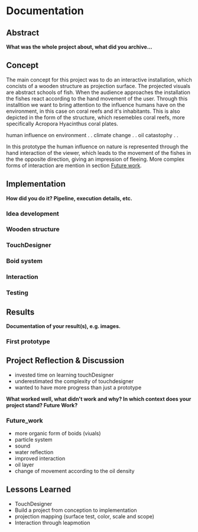 # Documentation

## Abstract

**What was the whole project about, what did you archive...**

## Concept

The main concept for this project was to do an interactive installation, which concists of a wooden structure as projection surface. The projected visuals are abstract schools of fish. When the audience approaches the installation the fishes react according to the hand movement of the user. 
Through this installtion we want to bring attention to the influence humans have on the environment, in this case on coral reefs and it's inhabitants. This is also depicted in the form of the structure, which resemebles coral reefs, more specifically Acropora Hyacinthus coral plates. 

human influence on environment . . climate change . . oil catastophy . . 

In this prototype the human influence on nature is represented through the hand interaction of the viewer, which leads to the movement of the fishes in the the opposite direction, giving an impression of fleeing. More complex forms of interaction are mention in section [Future work](#Future_work). 

## Implementation

**How did you do it? Pipeline, execution details, etc.**

### Idea development
### Wooden structure
### TouchDesigner
### Boid system
### Interaction
### Testing


## Results

**Documentation of your result(s), e.g. images.**

### First prototype

## Project Reflection & Discussion

- invested time on learning touchDesigner
- underestimated the complexity of touchdesigner 
- wanted to have more progress than just a prototype

**What worked well, what didn't work and why? In which context does your project stand? Future Work?**

### Future_work 

- more organic form of boids (viuals)
- particle system 
- sound
- water reflection
- improved interaction 
- oil layer 
- change of movement according to the oil density 

## Lessons Learned

- TouchDesigner
- Build a project from conception to implementation 
- projection mapping (surface test, color, scale and scope)
- Interaction through leapmotion 
